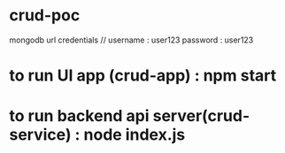 # crud-poc


 mongodb url credentials //  username : user123
                            password : user123
                            

# to run UI app (crud-app)                   : npm start
# to run backend api server(crud-service)    : node index.js
